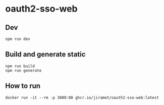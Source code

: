 # oauth2-sso-web

## Dev
```
npm run dev

```
## Build and generate static
```
npm run build
npm run generate
```

## How to run
```
docker run -it --rm -p 3000:80 ghcr.io/jiramot/oauth2-sso-web:latest
```
